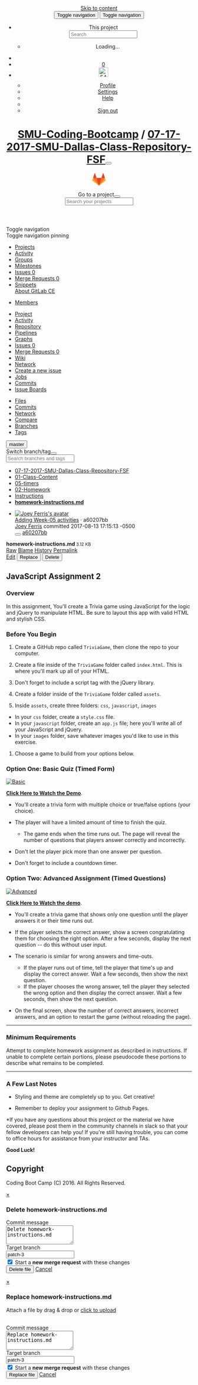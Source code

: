 <!DOCTYPE html>
<html class="" lang="en">
<head prefix="og: http://ogp.me/ns#">
<meta charset="utf-8">
<meta content="IE=edge" http-equiv="X-UA-Compatible">
<meta content="object" property="og:type">
<meta content="GitLab" property="og:site_name">
<meta content="01-Class-Content/05-timers/02-Homework/Instructions/homework-instructions.md · master · SMU-Coding-Bootcamp / 07-17-2017-SMU-Dallas-Class-Repository-FSF" property="og:title">
<meta content="GitLab Community Edition" property="og:description">
<meta content="http://smu.bootcampcontent.com/assets/gitlab_logo-7ae504fe4f68fdebb3c2034e36621930cd36ea87924c11ff65dbcb8ed50dca58.png" property="og:image">
<meta content="http://smu.bootcampcontent.com/SMU-Coding-Bootcamp/07-17-2017-SMU-Dallas-Class-Repository-FSF/blob/master/01-Class-Content/05-timers/02-Homework/Instructions/homework-instructions.md" property="og:url">
<meta content="summary" property="twitter:card">
<meta content="01-Class-Content/05-timers/02-Homework/Instructions/homework-instructions.md · master · SMU-Coding-Bootcamp / 07-17-2017-SMU-Dallas-Class-Repository-FSF" property="twitter:title">
<meta content="GitLab Community Edition" property="twitter:description">
<meta content="http://smu.bootcampcontent.com/assets/gitlab_logo-7ae504fe4f68fdebb3c2034e36621930cd36ea87924c11ff65dbcb8ed50dca58.png" property="twitter:image">

<title>01-Class-Content/05-timers/02-Homework/Instructions/homework-instructions.md · master · SMU-Coding-Bootcamp / 07-17-2017-SMU-Dallas-Class-Repository-FSF · GitLab</title>
<meta content="GitLab Community Edition" name="description">
<link rel="shortcut icon" type="image/x-icon" href="/assets/favicon-075eba76312e8421991a0c1f89a89ee81678bcde72319dd3e8047e2a47cd3a42.ico" />
<link rel="stylesheet" media="all" href="/assets/application-827e88c62e7e628af2464ce3a012b6c548402fddd4e70553471baaabd5939468.css" />
<link rel="stylesheet" media="print" href="/assets/print-9c3a1eb4a2f45c9f3d7dd4de03f14c2e6b921e757168b595d7f161bbc320fc05.css" />
<script src="/assets/webpack/application-50ce6eec3c322dd32573-v2.js"></script>
<script>
  window.project_uploads_path = "/SMU-Coding-Bootcamp/07-17-2017-SMU-Dallas-Class-Repository-FSF/uploads";
  window.preview_markdown_path = "/SMU-Coding-Bootcamp/07-17-2017-SMU-Dallas-Class-Repository-FSF/preview_markdown";
</script>

<meta name="csrf-param" content="authenticity_token" />
<meta name="csrf-token" content="8l3KyLjpG3kXDZaJRgAbpNSYjkyFboZWFMoCI/H3a1qME5nsoK2Y4KAhRBeg1jfjnOGQzfYC8fSYjYdjigFkTQ==" />
<meta content="origin-when-cross-origin" name="referrer">
<meta content="width=device-width, initial-scale=1, maximum-scale=1" name="viewport">
<meta content="#474D57" name="theme-color">
<link rel="apple-touch-icon" type="image/x-icon" href="/assets/touch-icon-iphone-5a9cee0e8a51212e70b90c87c12f382c428870c0ff67d1eb034d884b78d2dae7.png" />
<link rel="apple-touch-icon" type="image/x-icon" href="/assets/touch-icon-ipad-a6eec6aeb9da138e507593b464fdac213047e49d3093fc30e90d9a995df83ba3.png" sizes="76x76" />
<link rel="apple-touch-icon" type="image/x-icon" href="/assets/touch-icon-iphone-retina-72e2aadf86513a56e050e7f0f2355deaa19cc17ed97bbe5147847f2748e5a3e3.png" sizes="120x120" />
<link rel="apple-touch-icon" type="image/x-icon" href="/assets/touch-icon-ipad-retina-8ebe416f5313483d9c1bc772b5bbe03ecad52a54eba443e5215a22caed2a16a2.png" sizes="152x152" />
<link color="rgb(226, 67, 41)" href="/assets/logo-d36b5212042cebc89b96df4bf6ac24e43db316143e89926c0db839ff694d2de4.svg" rel="mask-icon">
<meta content="/assets/msapplication-tile-1196ec67452f618d39cdd85e2e3a542f76574c071051ae7effbfde01710eb17d.png" name="msapplication-TileImage">
<meta content="#30353E" name="msapplication-TileColor">




</head>

<body class="ui_charcoal" data-group="" data-page="projects:blob:show" data-project="07-17-2017-SMU-Dallas-Class-Repository-FSF">
<script>
//<![CDATA[
window.gon={};gon.api_version="v3";gon.default_avatar_url="http:\/\/smu.bootcampcontent.com\/assets\/no_avatar-849f9c04a3a0d0cea2424ae97b27447dc64a7dbfae83c036c45b403392f0e8ba.png";gon.max_file_size=10;gon.relative_url_root="";gon.shortcuts_path="\/help\/shortcuts";gon.user_color_scheme="white";gon.award_menu_url="\/emojis";gon.katex_css_url="\/assets\/katex-e46cafe9c3fa73920a7c2c063ee8bb0613e0cf85fd96a3aea25f8419c4bfcfba.css";gon.katex_js_url="\/assets\/katex-04bcf56379fcda0ee7c7a63f71d0fc15ffd2e014d017cd9d51fd6554dfccf40a.js";gon.current_user_id=111;gon.current_username="phbalanced";
//]]>
</script>
<header class="navbar navbar-fixed-top navbar-gitlab with-horizontal-nav">
<a class="sr-only gl-accessibility" href="#content-body" tabindex="1">Skip to content</a>
<div class="container-fluid">
<div class="header-content">
<button aria-label="Toggle global navigation" class="side-nav-toggle" type="button">
<span class="sr-only">Toggle navigation</span>
<i class="fa fa-bars"></i>
</button>
<button class="navbar-toggle" type="button">
<span class="sr-only">Toggle navigation</span>
<i class="fa fa-ellipsis-v"></i>
</button>
<div class="navbar-collapse collapse">
<ul class="nav navbar-nav">
<li class="hidden-sm hidden-xs">
<div class="has-location-badge search search-form">
<form class="navbar-form" action="/search" accept-charset="UTF-8" method="get"><input name="utf8" type="hidden" value="&#x2713;" /><div class="search-input-container">
<div class="location-badge">This project</div>
<div class="search-input-wrap">
<div class="dropdown" data-url="/search/autocomplete">
<input type="search" name="search" id="search" placeholder="Search" class="search-input dropdown-menu-toggle no-outline js-search-dashboard-options" spellcheck="false" tabindex="1" autocomplete="off" data-toggle="dropdown" data-issues-path="http://smu.bootcampcontent.com/dashboard/issues" data-mr-path="http://smu.bootcampcontent.com/dashboard/merge_requests" />
<div class="dropdown-menu dropdown-select">
<div class="dropdown-content"><ul>
<li>
<a class="is-focused dropdown-menu-empty-link">
Loading...
</a>
</li>
</ul>
</div><div class="dropdown-loading"><i class="fa fa-spinner fa-spin"></i></div>
</div>
<i class="search-icon"></i>
<i class="clear-icon js-clear-input"></i>
</div>
</div>
</div>
<input type="hidden" name="group_id" id="group_id" class="js-search-group-options" />
<input type="hidden" name="project_id" id="search_project_id" value="4" class="js-search-project-options" data-project-path="07-17-2017-SMU-Dallas-Class-Repository-FSF" data-name="07-17-2017-SMU-Dallas-Class-Repository-FSF" data-issues-path="/SMU-Coding-Bootcamp/07-17-2017-SMU-Dallas-Class-Repository-FSF/issues" data-mr-path="/SMU-Coding-Bootcamp/07-17-2017-SMU-Dallas-Class-Repository-FSF/merge_requests" />
<input type="hidden" name="search_code" id="search_code" value="true" />
<input type="hidden" name="repository_ref" id="repository_ref" value="master" />

<div class="search-autocomplete-opts hide" data-autocomplete-path="/search/autocomplete" data-autocomplete-project-id="4" data-autocomplete-project-ref="master"></div>
</form></div>

</li>
<li class="visible-sm visible-xs">
<a title="Search" aria-label="Search" data-toggle="tooltip" data-placement="bottom" data-container="body" href="/search"><i class="fa fa-search"></i>
</a></li>
<li>
<a title="Todos" aria-label="Todos" data-toggle="tooltip" data-placement="bottom" data-container="body" href="/dashboard/todos"><i class="fa fa-bell fa-fw"></i>
<span class="badge hidden todos-pending-count">
0
</span>
</a></li>
<li class="header-user dropdown">
<a class="header-user-dropdown-toggle" data-toggle="dropdown" href="/phbalanced"><img width="26" height="26" class="header-user-avatar" src="http://www.gravatar.com/avatar/e4fb4db3fae27ebf8fe3c216f7eb2e5b?s=52&amp;d=identicon" alt="E4fb4db3fae27ebf8fe3c216f7eb2e5b?s=52&amp;d=identicon" />
<i class="fa fa-caret-down"></i>
</a><div class="dropdown-menu-nav dropdown-menu-align-right">
<ul>
<li>
<a class="profile-link" aria-label="Profile" data-user="phbalanced" href="/phbalanced">Profile</a>
</li>
<li>
<a aria-label="Settings" href="/profile">Settings</a>
</li>
<li>
<a aria-label="Help" href="/help">Help</a>
</li>
<li class="divider"></li>
<li>
<a class="sign-out-link" aria-label="Sign out" rel="nofollow" data-method="delete" href="/users/sign_out">Sign out</a>
</li>
</ul>
</div>
</li>
</ul>
</div>
<h1 class="title"><span><a href="/SMU-Coding-Bootcamp">SMU-Coding-Bootcamp</a></span> / <a class="project-item-select-holder" href="/SMU-Coding-Bootcamp/07-17-2017-SMU-Dallas-Class-Repository-FSF">07-17-2017-SMU-Dallas-Class-Repository-FSF</a><button name="button" type="button" class="dropdown-toggle-caret js-projects-dropdown-toggle" aria-label="Toggle switch project dropdown" data-target=".js-dropdown-menu-projects" data-toggle="dropdown" data-order-by="last_activity_at"><i class="fa fa-chevron-down"></i></button></h1>
<div class="header-logo">
<a class="home" title="Dashboard" id="logo" href="/"><svg width="36" height="36" class="tanuki-logo">
  <path class="tanuki-shape tanuki-left-ear" fill="#e24329" d="M2 14l9.38 9v-9l-4-12.28c-.205-.632-1.176-.632-1.38 0z"/>
  <path class="tanuki-shape tanuki-right-ear" fill="#e24329" d="M34 14l-9.38 9v-9l4-12.28c.205-.632 1.176-.632 1.38 0z"/>
  <path class="tanuki-shape tanuki-nose" fill="#e24329" d="M18,34.38 3,14 33,14 Z"/>
  <path class="tanuki-shape tanuki-left-eye" fill="#fc6d26" d="M18,34.38 11.38,14 2,14 6,25Z"/>
  <path class="tanuki-shape tanuki-right-eye" fill="#fc6d26" d="M18,34.38 24.62,14 34,14 30,25Z"/>
  <path class="tanuki-shape tanuki-left-cheek" fill="#fca326" d="M2 14L.1 20.16c-.18.565 0 1.2.5 1.56l17.42 12.66z"/>
  <path class="tanuki-shape tanuki-right-cheek" fill="#fca326" d="M34 14l1.9 6.16c.18.565 0 1.2-.5 1.56L18 34.38z"/>
</svg>

</a></div>
<div class="js-dropdown-menu-projects">
<div class="dropdown-menu dropdown-select dropdown-menu-projects">
<div class="dropdown-title"><span>Go to a project</span><button class="dropdown-title-button dropdown-menu-close" aria-label="Close" type="button"><i class="fa fa-times dropdown-menu-close-icon"></i></button></div>
<div class="dropdown-input"><input type="search" id="" class="dropdown-input-field" placeholder="Search your projects" autocomplete="off" /><i class="fa fa-search dropdown-input-search"></i><i role="button" class="fa fa-times dropdown-input-clear js-dropdown-input-clear"></i></div>
<div class="dropdown-content"></div>
<div class="dropdown-loading"><i class="fa fa-spinner fa-spin"></i></div>
</div>
</div>

</div>
</div>
</header>

<script>
  var findFileURL = "/SMU-Coding-Bootcamp/07-17-2017-SMU-Dallas-Class-Repository-FSF/find_file/master";
</script>

<div class="page-with-sidebar">
<div class="sidebar-wrapper nicescroll">
<div class="sidebar-action-buttons">
<div class="nav-header-btn toggle-nav-collapse" title="Open/Close">
<span class="sr-only">Toggle navigation</span>
<i class="fa fa-bars"></i>
</div>
<div class="nav-header-btn pin-nav-btn has-tooltip  js-nav-pin" data-container="body" data-placement="right" title="Pin Navigation">
<span class="sr-only">Toggle navigation pinning</span>
<i class="fa fa-fw fa-thumb-tack"></i>
</div>
</div>
<div class="nav-sidebar">
<ul class="nav">
<li class="active home"><a title="Projects" class="dashboard-shortcuts-projects" href="/dashboard/projects"><span>
Projects
</span>
</a></li><li class=""><a class="dashboard-shortcuts-activity" title="Activity" href="/dashboard/activity"><span>
Activity
</span>
</a></li><li class=""><a title="Groups" href="/dashboard/groups"><span>
Groups
</span>
</a></li><li class=""><a title="Milestones" href="/dashboard/milestones"><span>
Milestones
</span>
</a></li><li class=""><a title="Issues" class="dashboard-shortcuts-issues" href="/dashboard/issues?assignee_id=111"><span>
Issues
<span class="count">0</span>
</span>
</a></li><li class=""><a title="Merge Requests" class="dashboard-shortcuts-merge_requests" href="/dashboard/merge_requests?assignee_id=111"><span>
Merge Requests
<span class="count">0</span>
</span>
</a></li><li class=""><a title="Snippets" href="/dashboard/snippets"><span>
Snippets
</span>
</a></li><a title="About GitLab CE" class="about-gitlab" href="/help"><span>
About GitLab CE
</span>
</a></ul>
</div>

</div>
<div class="layout-nav">
<div class="container-fluid">
<div class="controls">
<div class="dropdown project-settings-dropdown">
<a class="dropdown-new btn btn-default" data-toggle="dropdown" href="#" id="project-settings-button">
<i class="fa fa-cog"></i>
<i class="fa fa-caret-down"></i>
</a>
<ul class="dropdown-menu dropdown-menu-align-right">
<li class=""><a title="Members" class="team-tab tab" href="/SMU-Coding-Bootcamp/07-17-2017-SMU-Dallas-Class-Repository-FSF/settings/members"><span>
Members
</span>
</a></li>
</ul>
</div>
</div>
<div class="nav-control scrolling-tabs-container">
<div class="fade-left">
<i class="fa fa-angle-left"></i>
</div>
<div class="fade-right">
<i class="fa fa-angle-right"></i>
</div>
<ul class="nav-links scrolling-tabs">
<li class="home"><a title="Project" class="shortcuts-project" href="/SMU-Coding-Bootcamp/07-17-2017-SMU-Dallas-Class-Repository-FSF"><span>
Project
</span>
</a></li><li class=""><a title="Activity" class="shortcuts-project-activity" href="/SMU-Coding-Bootcamp/07-17-2017-SMU-Dallas-Class-Repository-FSF/activity"><span>
Activity
</span>
</a></li><li class="active"><a title="Repository" class="shortcuts-tree" href="/SMU-Coding-Bootcamp/07-17-2017-SMU-Dallas-Class-Repository-FSF/tree/master"><span>
Repository
</span>
</a></li><li class=""><a title="Pipelines" class="shortcuts-pipelines" href="/SMU-Coding-Bootcamp/07-17-2017-SMU-Dallas-Class-Repository-FSF/pipelines"><span>
Pipelines
</span>
</a></li><li class=""><a title="Graphs" class="shortcuts-graphs" href="/SMU-Coding-Bootcamp/07-17-2017-SMU-Dallas-Class-Repository-FSF/graphs/master"><span>
Graphs
</span>
</a></li><li class=""><a title="Issues" class="shortcuts-issues" href="/SMU-Coding-Bootcamp/07-17-2017-SMU-Dallas-Class-Repository-FSF/issues"><span>
Issues
<span class="badge count issue_counter">0</span>
</span>
</a></li><li class=""><a title="Merge Requests" class="shortcuts-merge_requests" href="/SMU-Coding-Bootcamp/07-17-2017-SMU-Dallas-Class-Repository-FSF/merge_requests"><span>
Merge Requests
<span class="badge count merge_counter">0</span>
</span>
</a></li><li class=""><a title="Wiki" class="shortcuts-wiki" href="/SMU-Coding-Bootcamp/07-17-2017-SMU-Dallas-Class-Repository-FSF/wikis/home"><span>
Wiki
</span>
</a></li><li class="hidden">
<a title="Network" class="shortcuts-network" href="/SMU-Coding-Bootcamp/07-17-2017-SMU-Dallas-Class-Repository-FSF/network/master">Network
</a></li>
<li class="hidden">
<a class="shortcuts-new-issue" href="/SMU-Coding-Bootcamp/07-17-2017-SMU-Dallas-Class-Repository-FSF/issues/new">Create a new issue
</a></li>
<li class="hidden">
<a title="Jobs" class="shortcuts-builds" href="/SMU-Coding-Bootcamp/07-17-2017-SMU-Dallas-Class-Repository-FSF/builds">Jobs
</a></li>
<li class="hidden">
<a title="Commits" class="shortcuts-commits" href="/SMU-Coding-Bootcamp/07-17-2017-SMU-Dallas-Class-Repository-FSF/commits/master">Commits
</a></li>
<li class="hidden">
<a title="Issue Boards" class="shortcuts-issue-boards" href="/SMU-Coding-Bootcamp/07-17-2017-SMU-Dallas-Class-Repository-FSF/boards">Issue Boards</a>
</li>
</ul>
</div>

</div>
</div>
<div class="content-wrapper page-with-layout-nav">
<div class="scrolling-tabs-container sub-nav-scroll">
<div class="fade-left">
<i class="fa fa-angle-left"></i>
</div>
<div class="fade-right">
<i class="fa fa-angle-right"></i>
</div>

<div class="nav-links sub-nav scrolling-tabs">
<ul class="container-fluid container-limited">
<li class="active"><a href="/SMU-Coding-Bootcamp/07-17-2017-SMU-Dallas-Class-Repository-FSF/tree/master">Files
</a></li><li class=""><a href="/SMU-Coding-Bootcamp/07-17-2017-SMU-Dallas-Class-Repository-FSF/commits/master">Commits
</a></li><li class=""><a href="/SMU-Coding-Bootcamp/07-17-2017-SMU-Dallas-Class-Repository-FSF/network/master">Network
</a></li><li class=""><a href="/SMU-Coding-Bootcamp/07-17-2017-SMU-Dallas-Class-Repository-FSF/compare?from=master&amp;to=master">Compare
</a></li><li class=""><a href="/SMU-Coding-Bootcamp/07-17-2017-SMU-Dallas-Class-Repository-FSF/branches">Branches
</a></li><li class=""><a href="/SMU-Coding-Bootcamp/07-17-2017-SMU-Dallas-Class-Repository-FSF/tags">Tags
</a></li></ul>
</div>
</div>

<div class="alert-wrapper">


<div class="flash-container flash-container-page">
</div>


</div>
<div class=" ">
<div class="content" id="content-body">

<div class="container-fluid container-limited">

<div class="tree-holder" id="tree-holder">
<div class="nav-block">
<div class="tree-ref-holder">
<form class="project-refs-form" action="/SMU-Coding-Bootcamp/07-17-2017-SMU-Dallas-Class-Repository-FSF/refs/switch" accept-charset="UTF-8" method="get"><input name="utf8" type="hidden" value="&#x2713;" /><input type="hidden" name="destination" id="destination" value="blob" />
<input type="hidden" name="path" id="path" value="01-Class-Content/05-timers/02-Homework/Instructions/homework-instructions.md" />
<div class="dropdown">
<button class="dropdown-menu-toggle js-project-refs-dropdown" type="button" data-toggle="dropdown" data-selected="master" data-ref="master" data-refs-url="/SMU-Coding-Bootcamp/07-17-2017-SMU-Dallas-Class-Repository-FSF/refs" data-field-name="ref" data-submit-form-on-click="true"><span class="dropdown-toggle-text ">master</span><i class="fa fa-chevron-down"></i></button>
<div class="dropdown-menu dropdown-menu-selectable">
<div class="dropdown-title"><span>Switch branch/tag</span><button class="dropdown-title-button dropdown-menu-close" aria-label="Close" type="button"><i class="fa fa-times dropdown-menu-close-icon"></i></button></div>
<div class="dropdown-input"><input type="search" id="" class="dropdown-input-field" placeholder="Search branches and tags" autocomplete="off" /><i class="fa fa-search dropdown-input-search"></i><i role="button" class="fa fa-times dropdown-input-clear js-dropdown-input-clear"></i></div>
<div class="dropdown-content"></div>
<div class="dropdown-loading"><i class="fa fa-spinner fa-spin"></i></div>
</div>
</div>
</form>
</div>
<ul class="breadcrumb repo-breadcrumb">
<li>
<a href="/SMU-Coding-Bootcamp/07-17-2017-SMU-Dallas-Class-Repository-FSF/tree/master">07-17-2017-SMU-Dallas-Class-Repository-FSF
</a></li>
<li>
<a href="/SMU-Coding-Bootcamp/07-17-2017-SMU-Dallas-Class-Repository-FSF/tree/master/01-Class-Content">01-Class-Content</a>
</li>
<li>
<a href="/SMU-Coding-Bootcamp/07-17-2017-SMU-Dallas-Class-Repository-FSF/tree/master/01-Class-Content/05-timers">05-timers</a>
</li>
<li>
<a href="/SMU-Coding-Bootcamp/07-17-2017-SMU-Dallas-Class-Repository-FSF/tree/master/01-Class-Content/05-timers/02-Homework">02-Homework</a>
</li>
<li>
<a href="/SMU-Coding-Bootcamp/07-17-2017-SMU-Dallas-Class-Repository-FSF/tree/master/01-Class-Content/05-timers/02-Homework/Instructions">Instructions</a>
</li>
<li>
<a href="/SMU-Coding-Bootcamp/07-17-2017-SMU-Dallas-Class-Repository-FSF/blob/master/01-Class-Content/05-timers/02-Homework/Instructions/homework-instructions.md"><strong>
homework-instructions.md
</strong>
</a></li>
</ul>
</div>
<ul class="blob-commit-info table-list hidden-xs">
<li class="commit table-list-row js-toggle-container" id="commit-a60207bb">
<div class="table-list-cell avatar-cell hidden-xs">
<a href="/joeyferris"><img class="avatar has-tooltip s36 hidden-xs" alt="Joey Ferris&#39;s avatar" title="Joey Ferris" data-container="body" src="http://www.gravatar.com/avatar/59c2a5aeb36858c4be47af66b5b1b3dd?s=72&amp;d=identicon" /></a>
</div>
<div class="table-list-cell commit-content">
<a class="commit-row-message item-title" href="/SMU-Coding-Bootcamp/07-17-2017-SMU-Dallas-Class-Repository-FSF/commit/a60207bbbeaa6d7aeb301fcaffc4a75b4ccb0bf8">Adding Week-05 activities</a>
<span class="commit-row-message visible-xs-inline">
&middot;
a60207bb
</span>
<div class="commiter">
<a class="commit-author-link has-tooltip" title="joey@joeyferris.io" href="/joeyferris">Joey Ferris</a>
committed
<time class="js-timeago" title="Aug 13, 2017 10:15pm" datetime="2017-08-13T22:15:13Z" data-toggle="tooltip" data-placement="top" data-container="body">2017-08-13 17:15:13 -0500</time>
</div>
</div>
<div class="table-list-cell commit-actions hidden-xs">
<button class="btn btn-clipboard btn-transparent" data-toggle="tooltip" data-placement="bottom" data-container="body" data-clipboard-text="a60207bbbeaa6d7aeb301fcaffc4a75b4ccb0bf8" data-title="Copy commit SHA to clipboard" type="button" title="Copy commit SHA to clipboard"><i class="fa fa-clipboard"></i></button>
<a class="commit-short-id btn btn-transparent" href="/SMU-Coding-Bootcamp/07-17-2017-SMU-Dallas-Class-Repository-FSF/commit/a60207bbbeaa6d7aeb301fcaffc4a75b4ccb0bf8">a60207bb</a>

</div>
</li>

</ul>
<div class="blob-content-holder" id="blob-content-holder">
<article class="file-holder">
<div class="file-title">
<i class="fa fa-file-text-o fa-fw"></i>
<strong>
homework-instructions.md
</strong>
<small>
3.12 KB
</small>
<div class="file-actions hidden-xs">
<div class="btn-group">

</div>
<div class="btn-group tree-btn-group">
<a class="btn btn-sm" target="_blank" href="/SMU-Coding-Bootcamp/07-17-2017-SMU-Dallas-Class-Repository-FSF/raw/master/01-Class-Content/05-timers/02-Homework/Instructions/homework-instructions.md">Raw</a>
<a class="btn btn-sm" href="/SMU-Coding-Bootcamp/07-17-2017-SMU-Dallas-Class-Repository-FSF/blame/master/01-Class-Content/05-timers/02-Homework/Instructions/homework-instructions.md">Blame</a>
<a class="btn btn-sm" href="/SMU-Coding-Bootcamp/07-17-2017-SMU-Dallas-Class-Repository-FSF/commits/master/01-Class-Content/05-timers/02-Homework/Instructions/homework-instructions.md">History</a>
<a class="btn btn-sm js-data-file-blob-permalink-url" href="/SMU-Coding-Bootcamp/07-17-2017-SMU-Dallas-Class-Repository-FSF/blob/e3a8d33995c0ea4ec4a0957942a7192d261f809e/01-Class-Content/05-timers/02-Homework/Instructions/homework-instructions.md">Permalink</a>
</div>
<div class="btn-group" role="group">
<a class="btn btn-sm" href="/SMU-Coding-Bootcamp/07-17-2017-SMU-Dallas-Class-Repository-FSF/edit/master/01-Class-Content/05-timers/02-Homework/Instructions/homework-instructions.md">Edit</a>
<button name="button" type="submit" class="btn btn-default" data-target="#modal-upload-blob" data-toggle="modal">Replace</button>
<button name="button" type="submit" class="btn btn-remove" data-target="#modal-remove-blob" data-toggle="modal">Delete</button>
</div>

</div>
</div>
<div class="file-content wiki">
<h1 dir="auto">&#x000A;<a id="user-content-javascript-assignment-2" class="anchor" href="#javascript-assignment-2" aria-hidden="true"></a>JavaScript Assignment 2</h1>&#x000A;&#x000A;<h3 dir="auto">&#x000A;<a id="user-content-overview" class="anchor" href="#overview" aria-hidden="true"></a>Overview</h3>&#x000A;&#x000A;<p dir="auto">In this assignment, You'll create a Trivia game using JavaScript for the logic and jQuery to manipulate HTML. Be sure to layout this app with valid HTML and stylish CSS.</p>&#x000A;&#x000A;<h3 dir="auto">&#x000A;<a id="user-content-before-you-begin" class="anchor" href="#before-you-begin" aria-hidden="true"></a>Before You Begin</h3>&#x000A;&#x000A;<ol dir="auto">&#x000A;<li><p>Create a GitHub repo called <code>TriviaGame</code>, then clone the repo to your computer.</p></li>&#x000A;<li><p>Create a file inside of the <code>TriviaGame</code> folder called <code>index.html</code>. This is where you'll mark up all of your HTML.</p></li>&#x000A;<li><p>Don't forget to include a script tag with the jQuery library.</p></li>&#x000A;<li><p>Create a folder inside of the <code>TriviaGame</code> folder called <code>assets</code>.</p></li>&#x000A;<li><p>Inside <code>assets</code>, create three folders: <code>css</code>, <code>javascript</code>, <code>images</code></p></li>&#x000A;</ol>&#x000A;&#x000A;<ul dir="auto">&#x000A;<li>In your <code>css</code> folder, create a <code>style.css</code> file.</li>&#x000A;<li>In your <code>javascript</code> folder, create an <code>app.js</code> file; here you'll write all of your JavaScript and jQuery.</li>&#x000A;<li>In your <code>images</code> folder, save whatever images you'd like to use in this exercise.</li>&#x000A;</ul>&#x000A;&#x000A;<ol dir="auto">&#x000A;<li>Choose a game to build from your options below. </li>&#x000A;</ol>&#x000A;&#x000A;<h3 dir="auto">&#x000A;<a id="user-content-option-one-basic-quiz-timed-form" class="anchor" href="#option-one-basic-quiz-timed-form" aria-hidden="true"></a>Option One: Basic Quiz (Timed Form)</h3>&#x000A;&#x000A;<p dir="auto"></p><div class="image-container"><a class="no-attachment-icon" href="/SMU-Coding-Bootcamp/07-17-2017-SMU-Dallas-Class-Repository-FSF/raw/master/01-Class-Content/05-timers/02-Homework/Instructions/Images/1-basic.jpg" target="_blank"><img src="/SMU-Coding-Bootcamp/07-17-2017-SMU-Dallas-Class-Repository-FSF/raw/master/01-Class-Content/05-timers/02-Homework/Instructions/Images/1-basic.jpg" alt="Basic"></a></div>&#x000A;&#x000A;<p dir="auto"><strong><a href="/SMU-Coding-Bootcamp/07-17-2017-SMU-Dallas-Class-Repository-FSF/raw/master/01-Class-Content/05-timers/02-Homework/Instructions/basic-trivia-demo.mov">Click Here to Watch the Demo</a></strong>.</p>&#x000A;&#x000A;<ul dir="auto">&#x000A;<li><p>You'll create a trivia form with multiple choice or true/false options (your choice).</p></li>&#x000A;<li>&#x000A;<p>The player will have a limited amount of time to finish the quiz. </p>&#x000A;&#x000A;<ul>&#x000A;<li>The game ends when the time runs out. The page will reveal the number of questions that players answer correctly and incorrectly.</li>&#x000A;</ul>&#x000A;</li>&#x000A;<li><p>Don't let the player pick more than one answer per question.</p></li>&#x000A;<li><p>Don't forget to include a countdown timer.</p></li>&#x000A;</ul>&#x000A;&#x000A;<h3 dir="auto">&#x000A;<a id="user-content-option-two-advanced-assignment-timed-questions" class="anchor" href="#option-two-advanced-assignment-timed-questions" aria-hidden="true"></a>Option Two: Advanced Assignment (Timed Questions)</h3>&#x000A;&#x000A;<p dir="auto"></p><div class="image-container"><a class="no-attachment-icon" href="/SMU-Coding-Bootcamp/07-17-2017-SMU-Dallas-Class-Repository-FSF/raw/master/01-Class-Content/05-timers/02-Homework/Instructions/Images/2-advanced.jpg" target="_blank"><img src="/SMU-Coding-Bootcamp/07-17-2017-SMU-Dallas-Class-Repository-FSF/raw/master/01-Class-Content/05-timers/02-Homework/Instructions/Images/2-advanced.jpg" alt="Advanced"></a></div>&#x000A;&#x000A;<p dir="auto"><strong><a href="/SMU-Coding-Bootcamp/07-17-2017-SMU-Dallas-Class-Repository-FSF/raw/master/01-Class-Content/05-timers/02-Homework/Instructions/advanced-trivia-demo.mov">Click Here to Watch the demo</a></strong>.</p>&#x000A;&#x000A;<ul dir="auto">&#x000A;<li><p>You'll create a trivia game that shows only one question until the player answers it or their time runs out.</p></li>&#x000A;<li><p>If the player selects the correct answer, show a screen congratulating them for choosing the right option. After a few seconds, display the next question -- do this without user input.</p></li>&#x000A;<li>&#x000A;<p>The scenario is similar for wrong answers and time-outs.</p>&#x000A;&#x000A;<ul>&#x000A;<li>If the player runs out of time, tell the player that time's up and display the correct answer. Wait a few seconds, then show the next question.</li>&#x000A;<li>If the player chooses the wrong answer, tell the player they selected the wrong option and then display the correct answer. Wait a few seconds, then show the next question.</li>&#x000A;</ul>&#x000A;</li>&#x000A;<li><p>On the final screen, show the number of correct answers, incorrect answers, and an option to restart the game (without reloading the page).</p></li>&#x000A;</ul>&#x000A;&#x000A;<hr>&#x000A;&#x000A;<h3 dir="auto">&#x000A;<a id="user-content-minimum-requirements" class="anchor" href="#minimum-requirements" aria-hidden="true"></a>Minimum Requirements</h3>&#x000A;&#x000A;<p dir="auto">Attempt to complete homework assignment as described in instructions. If unable to complete certain portions, please pseudocode these portions to describe what remains to be completed.</p>&#x000A;&#x000A;<hr>&#x000A;&#x000A;<h3 dir="auto">&#x000A;<a id="user-content-a-few-last-notes" class="anchor" href="#a-few-last-notes" aria-hidden="true"></a>A Few Last Notes</h3>&#x000A;&#x000A;<ul dir="auto">&#x000A;<li><p>Styling and theme are completely up to you. Get creative!</p></li>&#x000A;<li><p>Remember to deploy your assignment to Github Pages.</p></li>&#x000A;</ul>&#x000A;&#x000A;<p dir="auto">*If you have any questions about this project or the material we have covered, please post them in the community channels in slack so that your fellow developers can help you! If you're still having trouble, you can come to office hours for assistance from your instructor and TAs.</p>&#x000A;&#x000A;<p dir="auto"><strong>Good Luck!</strong></p>&#x000A;&#x000A;<h2 dir="auto">&#x000A;<a id="user-content-copyright" class="anchor" href="#copyright" aria-hidden="true"></a>Copyright</h2>&#x000A;&#x000A;<p dir="auto">Coding Boot Camp (C) 2016. All Rights Reserved.</p>
</div>

</article>
</div>

</div>
<div class="modal" id="modal-remove-blob">
<div class="modal-dialog">
<div class="modal-content">
<div class="modal-header">
<a class="close" data-dismiss="modal" href="#">×</a>
<h3 class="page-title">Delete homework-instructions.md</h3>
</div>
<div class="modal-body">
<form class="form-horizontal js-replace-blob-form js-quick-submit js-requires-input" action="/SMU-Coding-Bootcamp/07-17-2017-SMU-Dallas-Class-Repository-FSF/blob/master/01-Class-Content/05-timers/02-Homework/Instructions/homework-instructions.md" accept-charset="UTF-8" method="post"><input name="utf8" type="hidden" value="&#x2713;" /><input type="hidden" name="_method" value="delete" /><input type="hidden" name="authenticity_token" value="ybFU3hpqF1JsqLjgTFgJyGp46uWC/VHnx78V5/9qhR23/wf6Ai6Uy9uEan6qjiWPIgH0ZPGRJkVL+JCnhJyKCg==" /><div class="form-group commit_message-group">
<label class="control-label" for="commit_message-3d0fc4d3f767000b03d9c149ee7da945">Commit message
</label><div class="col-sm-10">
<div class="commit-message-container">
<div class="max-width-marker"></div>
<textarea name="commit_message" id="commit_message-3d0fc4d3f767000b03d9c149ee7da945" class="form-control js-commit-message" placeholder="Delete homework-instructions.md" required="required" rows="3">
Delete homework-instructions.md</textarea>
</div>
</div>
</div>

<div class="form-group branch">
<label class="control-label" for="target_branch">Target branch</label>
<div class="col-sm-10">
<input type="text" name="target_branch" id="target_branch" value="patch-3" required="required" class="form-control js-target-branch" />
<div class="js-create-merge-request-container">
<div class="checkbox">
<label for="create_merge_request-917ec35bcfb35d5a0ce269d9a158999d"><input type="checkbox" name="create_merge_request" id="create_merge_request-917ec35bcfb35d5a0ce269d9a158999d" value="1" class="js-create-merge-request" checked="checked" />
Start a <strong>new merge request</strong> with these changes
</label></div>
</div>
</div>
</div>
<input type="hidden" name="original_branch" id="original_branch" value="master" class="js-original-branch" />

<div class="form-group">
<div class="col-sm-offset-2 col-sm-10">
<button name="button" type="submit" class="btn btn-remove btn-remove-file">Delete file</button>
<a class="btn btn-cancel" data-dismiss="modal" href="#">Cancel</a>
</div>
</div>
</form></div>
</div>
</div>
</div>
<script>
  new NewCommitForm($('.js-replace-blob-form'))
</script>

<div class="modal" id="modal-upload-blob">
<div class="modal-dialog">
<div class="modal-content">
<div class="modal-header">
<a class="close" data-dismiss="modal" href="#">×</a>
<h3 class="page-title">Replace homework-instructions.md</h3>
</div>
<div class="modal-body">
<form class="js-quick-submit js-upload-blob-form form-horizontal" action="/SMU-Coding-Bootcamp/07-17-2017-SMU-Dallas-Class-Repository-FSF/update/master/01-Class-Content/05-timers/02-Homework/Instructions/homework-instructions.md" accept-charset="UTF-8" method="post"><input name="utf8" type="hidden" value="&#x2713;" /><input type="hidden" name="_method" value="put" /><input type="hidden" name="authenticity_token" value="qmidYu99N84wAHrVKi4RJUlEk8182zTmPjtCiJaJ2zHUJs5G9zm0V4csqEvM+D1iAT2NTA+3Q0SyfMfI7X/UJg==" /><div class="dropzone">
<div class="dropzone-previews blob-upload-dropzone-previews">
<p class="dz-message light">
Attach a file by drag &amp; drop or
<a class="markdown-selector" href="#">click to upload</a>
</p>
</div>
</div>
<br>
<div class="dropzone-alerts alert alert-danger data" style="display:none"></div>
<div class="form-group commit_message-group">
<label class="control-label" for="commit_message-dadf9ed884447c455c363b990e387f10">Commit message
</label><div class="col-sm-10">
<div class="commit-message-container">
<div class="max-width-marker"></div>
<textarea name="commit_message" id="commit_message-dadf9ed884447c455c363b990e387f10" class="form-control js-commit-message" placeholder="Replace homework-instructions.md" required="required" rows="3">
Replace homework-instructions.md</textarea>
</div>
</div>
</div>

<div class="form-group branch">
<label class="control-label" for="target_branch">Target branch</label>
<div class="col-sm-10">
<input type="text" name="target_branch" id="target_branch" value="patch-3" required="required" class="form-control js-target-branch" />
<div class="js-create-merge-request-container">
<div class="checkbox">
<label for="create_merge_request-b6ba9aaac3de368e4cc4f4f0d31f81c1"><input type="checkbox" name="create_merge_request" id="create_merge_request-b6ba9aaac3de368e4cc4f4f0d31f81c1" value="1" class="js-create-merge-request" checked="checked" />
Start a <strong>new merge request</strong> with these changes
</label></div>
</div>
</div>
</div>
<input type="hidden" name="original_branch" id="original_branch" value="master" class="js-original-branch" />

<div class="form-actions">
<button name="button" type="submit" class="btn btn-small btn-create btn-upload-file" id="submit-all">Replace file</button>
<a class="btn btn-cancel" data-dismiss="modal" href="#">Cancel</a>
</div>
</form></div>
</div>
</div>
</div>
<script>
  gl.utils.disableButtonIfEmptyField($('.js-upload-blob-form').find('.js-commit-message'), '.btn-upload-file');
  new BlobFileDropzone($('.js-upload-blob-form'), 'put');
  new NewCommitForm($('.js-upload-blob-form'))
</script>

</div>

</div>
</div>
</div>
</div>



</body>
</html>

